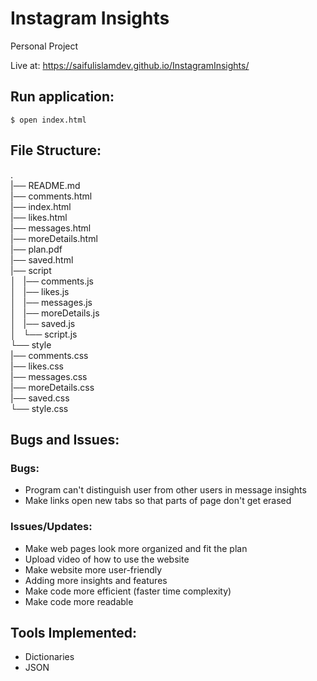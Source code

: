# Instagram Insights

Personal Project  

Live at: https://saifulislamdev.github.io/InstagramInsights/  

## Run application:
`$ open index.html`

## File Structure:
.  
 |── README.md  
 |── comments.html  
 |── index.html  
 |── likes.html  
 |── messages.html  
 |── moreDetails.html  
 |── plan.pdf  
 |── saved.html  
 |── script  
│    |── comments.js  
│    |── likes.js  
│    |── messages.js  
│    |── moreDetails.js  
│    |── saved.js  
│   └── script.js  
└── style  
     |── comments.css  
     |── likes.css  
     |── messages.css  
     |── moreDetails.css  
     |── saved.css  
    └── style.css  

## Bugs and Issues:
### Bugs:
* Program can't distinguish user from other users in message insights
* Make links open new tabs so that parts of page don't get erased
### Issues/Updates:
* Make web pages look more organized and fit the plan
* Upload video of how to use the website
* Make website more user-friendly
* Adding more insights and features
* Make code more efficient (faster time complexity)
* Make code more readable

## Tools Implemented:
* Dictionaries
* JSON
